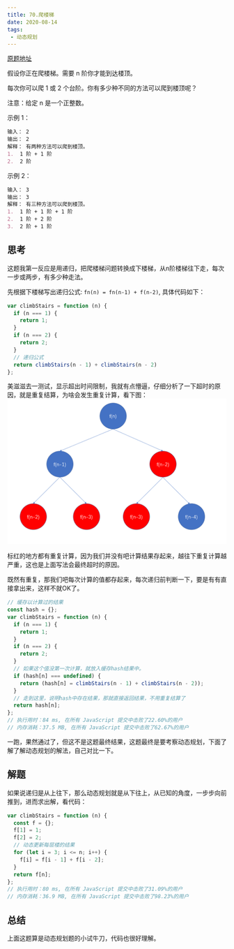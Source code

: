 ```yaml
---
title: 70.爬楼梯
date: 2020-08-14
tags:
 - 动态规划
---
```

[原题地址](https://leetcode-cn.com/problems/climbing-stairs/)

假设你正在爬楼梯。需要 n 阶你才能到达楼顶。

每次你可以爬 1 或 2 个台阶。你有多少种不同的方法可以爬到楼顶呢？

注意：给定 n 是一个正整数。

示例 1：
```md
输入： 2
输出： 2
解释： 有两种方法可以爬到楼顶。
1.  1 阶 + 1 阶
2.  2 阶
```
示例 2：
```md
输入： 3
输出： 3
解释： 有三种方法可以爬到楼顶。
1.  1 阶 + 1 阶 + 1 阶
2.  1 阶 + 2 阶
3.  2 阶 + 1 阶
```

## 思考
这题我第一反应是用递归，把爬楼梯问题转换成下楼梯，从n阶楼梯往下走，每次一步或两步，有多少种走法。

先根据下楼梯写出递归公式: `fn(n) = fn(n-1) + f(n-2)`, 具体代码如下：
```js
var climbStairs = function (n) {
  if (n === 1) {
    return 1;
  }
  if (n === 2) {
    return 2;
  }
  // 递归公式
  return climbStairs(n - 1) + climbStairs(n - 2)
};
```
美滋滋去一测试，显示超出时间限制，我就有点懵逼，仔细分析了一下超时的原因，就是重复结算，为啥会发生重复计算，看下图：<br/>
![1](../image/70-1.png)

标红的地方都有重复计算，因为我们并没有吧计算结果存起来，越往下重复计算越严重，这也是上面写法会最终超时的原因。

既然有重复，那我们吧每次计算的值都存起来，每次递归前判断一下，要是有有直接拿出来，这样不就OK了。
```js
// 缓存以计算过的结果
const hash = {};
var climbStairs = function (n) {
  if (n === 1) {
    return 1;
  }
  if (n === 2) {
    return 2;
  }
  // 如果这个值没第一次计算，就放入缓存hash结果中。
  if (hash[n] === undefined) {
    return (hash[n] = climbStairs(n - 1) + climbStairs(n - 2));
  }
  // 走到这里，说明hash中存在结果，那就直接返回结果，不用重复结算了
  return hash[n];
};
// 执行用时：84 ms, 在所有 JavaScript 提交中击败了22.60%的用户
// 内存消耗：37.5 MB, 在所有 JavaScript 提交中击败了62.67%的用户
```
一跑，果然通过了，但这不是这题最终结果，这题最终是要考察动态规划，下面了解了解动态规划的解法，自己对比一下。

## 解题
如果说递归是从上往下，那么动态规划就是从下往上，从已知的角度，一步步向前推到，进而求出解，看代码：
```js
var climbStairs = function (n) {
  const f = {};
  f[1] = 1;
  f[2] = 2;
  // 动态更新每层楼的结果
  for (let i = 3; i <= n; i++) {
    f[i] = f[i - 1] + f[i - 2];
  }
  return f[n];
};
// 执行用时：80 ms, 在所有 JavaScript 提交中击败了31.09%的用户
// 内存消耗：36.9 MB, 在所有 JavaScript 提交中击败了98.23%的用户
```
## 总结
上面这题算是动态规划题的小试牛刀，代码也很好理解。